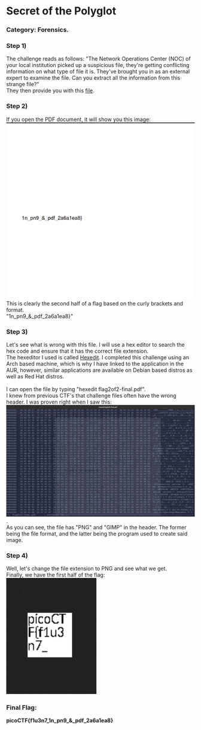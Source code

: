 # Secret of the Polyglot
### Category: Forensics.

### Step 1) 
The challenge reads as follows: "The Network Operations Center (NOC) of your local institution picked up a suspicious file, they're getting conflicting information on what type of file it is. They've brought you in as an external expert to examine the file. Can you extract all the information from this strange file?"  
They then provide you with this [file](flag2of2-final.pdf).  
### Step 2)
If you open the PDF document, it will show you this image: ![Pic of Document](screenshotOfPDF.png)  
This is clearly the second half of a flag based on the curly brackets and format.  
"1n_pn9_&_pdf_2a6a1ea8}"
### Step 3)
Let's see what is wrong with this file. I will use a hex editor to search the hex code and ensure that it has the correct file extension.   
The hexeditor I used is called [Hexedit](https://man.archlinux.org/man/hexedit.1.en). I completed this challenge using an Arch based machine, which is why I have linked to the application in the AUR, however, similar applications are available on Debian based distros as well as Red Hat distros.
<br>
<br>
I can open the file by typing "hexedit flag2of2-final.pdf".  
I knew from previous CTF's that challenge files often have the wrong header. I was proven right when I saw this: ![hexedit](hexedit.png).  
As you can see, the file has "PNG" and "GIMP" in the header. The former being the file format, and the latter being the program used to create said image.
### Step 4) 
Well, let's change the file extension to PNG and see what we get.  
Finally, we have the first half of the flag: ![flag](PolyglotFlag.png)  
### Final Flag:
**picoCTF{f1u3n7_1n_pn9_&_pdf_2a6a1ea8}**
